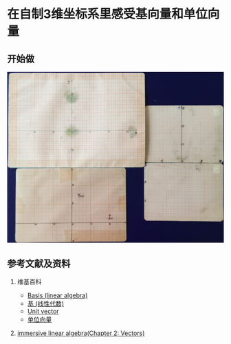 # 在自制3维坐标系里感受基向量和单位向量

## 开始做

![](/images/线性代数/用自制3维坐标系掌握向量的基本原理/1a1.jpg)

## 参考文献及资料

1. 维基百科
	- [Basis (linear algebra)](https://en.wikipedia.org/wiki/Basis_(linear_algebra)) 
	- [基 (线性代数)](https://zh.wikipedia.org/wiki/%E5%9F%BA_(%E7%B7%9A%E6%80%A7%E4%BB%A3%E6%95%B8)) 
	- [Unit vector](https://en.wikipedia.org/wiki/Unit_vector) 
	- [单位向量](https://zh.wikipedia.org/wiki/%E5%8D%95%E4%BD%8D%E5%90%91%E9%87%8F) 

2. [immersive linear algebra(Chapter 2: Vectors)](http://immersivemath.com/ila/ch02_vectors/ch02.html)